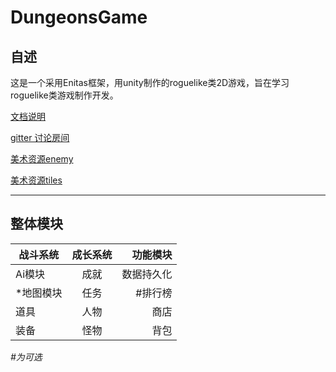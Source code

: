 # DungeonsGame
自述
---
这是一个采用Enitas框架，用unity制作的roguelike类2D游戏，旨在学习roguelike类游戏制作开发。

[文档说明](https://kuailey.github.io/DungeonsGame/)

[gitter 讨论房间](https://gitter.im/DungeonsGame/Lobby)

[美术资源enemy](http://opengameart.org/content/sideview-pixel-art-rpg-enemy-sprites)

[美术资源tiles](https://forums.tigsource.com/index.php?topic=14166.0)


---
整体模块
---

| 战斗系统 | 成长系统 | 功能模块 |
| -----|:----:| ----:|
| Ai模块    | 成就    | 数据持久化    |
| *地图模块    | 任务    |  #排行榜   |
| 道具    | 人物    |   商店  |
| 装备    | 怪物    |   背包  |
*#为可选*

